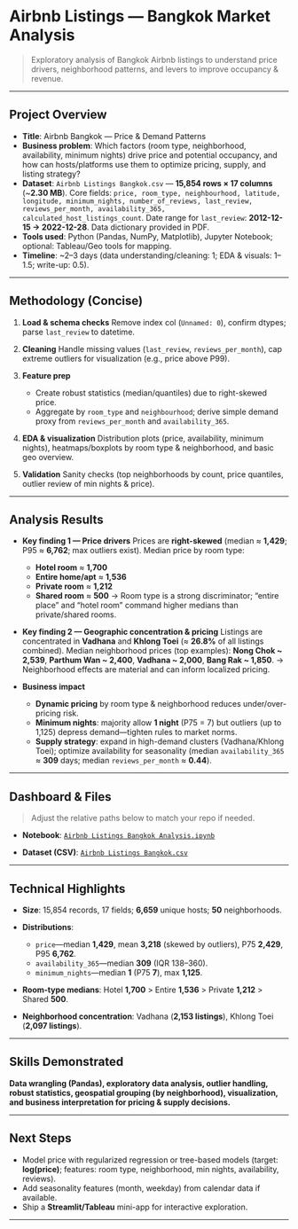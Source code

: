# Airbnb Listings — Bangkok Market Analysis

> Exploratory analysis of Bangkok Airbnb listings to understand price drivers, neighborhood patterns, and levers to improve occupancy & revenue.

---

## Project Overview

* **Title**: Airbnb Bangkok — Price & Demand Patterns
* **Business problem**:
  Which factors (room type, neighborhood, availability, minimum nights) drive price and potential occupancy, and how can hosts/platforms use them to optimize pricing, supply, and listing strategy?
* **Dataset**:
  `Airbnb Listings Bangkok.csv` — **15,854 rows × 17 columns** (\~**2.30 MB**). Core fields: `price, room_type, neighbourhood, latitude, longitude, minimum_nights, number_of_reviews, last_review, reviews_per_month, availability_365, calculated_host_listings_count`. Date range for `last_review`: **2012-12-15 → 2022-12-28**.
  Data dictionary provided in PDF.
* **Tools used**:
  Python (Pandas, NumPy, Matplotlib), Jupyter Notebook; optional: Tableau/Geo tools for mapping.
* **Timeline**: \~2–3 days (data understanding/cleaning: 1; EDA & visuals: 1–1.5; write-up: 0.5).

---

## Methodology (Concise)

1. **Load & schema checks**
   Remove index col (`Unnamed: 0`), confirm dtypes; parse `last_review` to datetime.
2. **Cleaning**
   Handle missing values (`last_review`, `reviews_per_month`), cap extreme outliers for visualization (e.g., price above P99).
3. **Feature prep**

   * Create robust statistics (median/quantiles) due to right-skewed price.
   * Aggregate by `room_type` and `neighbourhood`; derive simple demand proxy from `reviews_per_month` and `availability_365`.
4. **EDA & visualization**
   Distribution plots (price, availability, minimum nights), heatmaps/boxplots by room type & neighborhood, and basic geo overview.
5. **Validation**
   Sanity checks (top neighborhoods by count, price quantiles, outlier review of min nights & price).

---

## Analysis Results

* **Key finding 1 — Price drivers**
  Prices are **right-skewed** (median ≈ **1,429**; P95 ≈ **6,762**; max outliers exist). Median price by room type:

  * **Hotel room** ≈ **1,700**
  * **Entire home/apt** ≈ **1,536**
  * **Private room** ≈ **1,212**
  * **Shared room** ≈ **500**
    → Room type is a strong discriminator; “entire place” and “hotel room” command higher medians than private/shared rooms.

* **Key finding 2 — Geographic concentration & pricing**
  Listings are concentrated in **Vadhana** and **Khlong Toei** (≈ **26.8%** of all listings combined). Median neighborhood prices (top examples): **Nong Chok \~ 2,539**, **Parthum Wan \~ 2,400**, **Vadhana \~ 2,000**, **Bang Rak \~ 1,850**.
  → Neighborhood effects are material and can inform localized pricing.

* **Business impact**

  * **Dynamic pricing** by room type & neighborhood reduces under/over-pricing risk.
  * **Minimum nights**: majority allow **1 night** (P75 = 7) but outliers (up to 1,125) depress demand—tighten rules to market norms.
  * **Supply strategy**: expand in high-demand clusters (Vadhana/Khlong Toei); optimize availability for seasonality (median `availability_365` ≈ **309** days; median `reviews_per_month` ≈ **0.44**).

---

## Dashboard & Files

> Adjust the relative paths below to match your repo if needed.

* **Notebook**:
  [`Airbnb Listings Bangkok Analysis.ipynb`](./assets/Airbnb-Listings-Bangkok-Analysis.ipynb)

* **Dataset (CSV)**:
  [`Airbnb Listings Bangkok.csv`](./assets/Airbnb-Listings-Bangkok.csv)

---

## Technical Highlights

* **Size**: 15,854 records, 17 fields; **6,659** unique hosts; **50** neighborhoods.
* **Distributions**:

  * `price`—median **1,429**, mean **3,218** (skewed by outliers), P75 **2,429**, P95 **6,762**.
  * `availability_365`—median **309** (IQR 138–360).
  * `minimum_nights`—median **1** (P75 **7**), max **1,125**.
* **Room-type medians**: Hotel **1,700** > Entire **1,536** > Private **1,212** > Shared **500**.
* **Neighborhood concentration**: Vadhana (**2,153 listings**), Khlong Toei (**2,097 listings**).

---

## Skills Demonstrated

**Data wrangling (Pandas), exploratory data analysis, outlier handling, robust statistics, geospatial grouping (by neighborhood), visualization, and business interpretation for pricing & supply decisions.**

---

## Next Steps

* Model price with regularized regression or tree-based models (target: **log(price)**; features: room type, neighborhood, min nights, availability, reviews).
* Add seasonality features (month, weekday) from calendar data if available.
* Ship a **Streamlit/Tableau** mini-app for interactive exploration.

---
